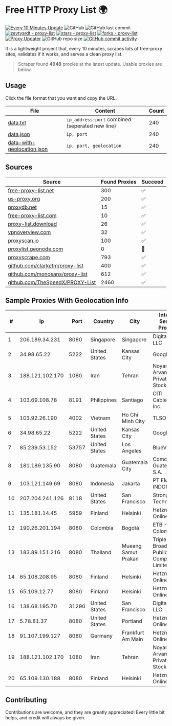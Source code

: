 
# Free HTTP Proxy List 🌍

[![Every 10 Minutes Update](https://github.com/mertguvencli/http-proxy-list/actions/workflows/main.yml/badge.svg?branch=main)](https://github.com/mertguvencli/http-proxy-list/actions/workflows/main.yml)
![GitHub](https://img.shields.io/github/license/mertguvencli/http-proxy-list)
![GitHub last commit](https://img.shields.io/github/last-commit/mertguvencli/http-proxy-list)
[![zevtyardt - proxy-list](https://img.shields.io/static/v1?label=zevtyardt&message=proxy-list&color=blue&logo=github)](https://github.com/zevtyardt/proxy-list "Go to GitHub repo")
[![stars - proxy-list](https://img.shields.io/github/stars/zevtyardt/proxy-list?style=social)](https://github.com/zevtyardt/proxy-list)
[![forks - proxy-list](https://img.shields.io/github/forks/zevtyardt/proxy-list?style=social)](https://github.com/zevtyardt/proxy-list)
[![Proxy Updater](https://github.com/zevtyardt/proxy-list/workflows/Proxy%20Updater/badge.svg)](https://github.com/zevtyardt/proxy-list/actions?query=workflow:"Proxy+Updater")
![GitHub repo size](https://img.shields.io/github/repo-size/zevtyardt/proxy-list)
[![GitHub commit activity](https://img.shields.io/github/commit-activity/m/zevtyardt/proxy-list?logo=commits)](https://github.com/zevtyardt/proxy-list/commits/main)

It is a lightweight project that, every 10 minutes, scrapes lots of free-proxy sites, validates if it works, and serves a clean proxy list.

> Scraper found **4948** proxies at the latest update. Usable proxies are below.

## Usage

Click the file format that you want and copy the URL.

|File|Content|Count|
|----|-------|-----|
|[data.txt](https://raw.githubusercontent.com/mertguvencli/http-proxy-list/main/proxy-list/data.txt)|`ip_address:port` combined (seperated new line)|240|
|[data.json](https://raw.githubusercontent.com/mertguvencli/http-proxy-list/main/proxy-list/data.json)|`ip, port`|240|
|[data-with-geolocation.json](https://raw.githubusercontent.com/mertguvencli/http-proxy-list/main/proxy-list/data-with-geolocation.json)|`ip, port, geolocation`|240|

## Sources

|Source|Found Proxies|Succeed|
|------|-------------|-------|
|[free-proxy-list.net](https://free-proxy-list.net)|300|✅|
|[us-proxy.org](https://www.us-proxy.org)|200|✅|
|[proxydb.net](http://proxydb.net)|15|✅|
|[free-proxy-list.com](https://free-proxy-list.com/?page=&port=&type%5B%5D=http&type%5B%5D=https&up_time=0&search=Search)|10|✅|
|[proxy-list.download](https://www.proxy-list.download/HTTP)|26|✅|
|[vpnoverview.com](https://vpnoverview.com/privacy/anonymous-browsing/free-proxy-servers)|32|✅|
|[proxyscan.io](https://www.proxyscan.io)|100|✅|
|[proxylist.geonode.com](https://proxylist.geonode.com/api/proxy-list?limit=300&page=1&sort_by=lastChecked&sort_type=desc&protocols=http,https)|0|🚫|
|[proxyscrape.com](https://api.proxyscrape.com/v2/?request=displayproxies&protocol=http&timeout=10000&country=all&ssl=all&anonymity=all)|793|✅|
|[github.com/clarketm/proxy-list](https://raw.githubusercontent.com/clarketm/proxy-list/master/proxy-list-raw.txt)|400|✅|
|[github.com/monosans/proxy-list](https://raw.githubusercontent.com/monosans/proxy-list/main/proxies/http.txt)|612|✅|
|[github.com/TheSpeedX/PROXY-List](https://raw.githubusercontent.com/TheSpeedX/PROXY-List/master/http.txt)|2460|✅|


## Sample Proxies With Geolocation Info

|#|Ip|Port|Country|City|Internet Service Provider|
|-|--|----|-------|----|-------------------------|
|1|206.189.34.231|8080|Singapore|Singapore|DigitalOcean, LLC|
|2|34.98.65.22|5222|United States|Kansas City|Google LLC|
|3|188.121.102.170|1080|Iran|Tehran|Noyan Abr Arvan Co. ( Private Joint Stock)|
|4|103.69.108.78|8191|Philippines|Santiago|CITI Cableworld Inc.|
|5|103.92.26.190|4002|Vietnam|Ho Chi Minh City|TLSOFT|
|6|34.98.65.22|5222|United States|Kansas City|Google LLC|
|7|85.239.53.152|53757|United States|Los Angeles|BlueVPS OU|
|8|181.189.135.90|8080|Guatemala|Guatemala City|Comcel Guatemala S.A.|
|9|103.121.149.69|8080|Indonesia|Jakarta|PT EMERIO INDONESIA|
|10|207.204.241.126|8118|United States|San Francisco|Strong Technology|
|11|135.181.14.45|5959|Finland|Helsinki|Hetzner Online GmbH|
|12|190.26.201.194|8080|Colombia|Bogotá|ETB - Colombia|
|13|183.89.151.216|8080|Thailand|Mueang Samut Prakan|Triple T Broadband Public Company Limited|
|14|65.108.208.95|8080|Finland|Helsinki|Hetzner Online GmbH|
|15|65.109.12.77|8080|Finland|Helsinki|Hetzner Online GmbH|
|16|138.68.195.70|31290|United States|San Francisco|DigitalOcean, LLC|
|17|5.78.81.37|8080|United States|Portland|Hetzner Online GmbH|
|18|91.107.199.127|8080|Germany|Frankfurt Am Main|Hetzner Online AG|
|19|188.121.102.170|1080|Iran|Tehran|Noyan Abr Arvan Co. ( Private Joint Stock)|
|20|65.109.130.188|8080|Finland|Helsinki|Hetzner Online GmbH|



## Contributing

Contributions are welcome, and they are greatly appreciated! Every
little bit helps, and credit will always be given.

